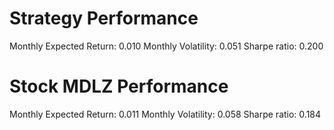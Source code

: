# Strategy Performance
Monthly Expected Return: 0.010
Monthly Volatility: 0.051
Sharpe ratio: 0.200
# Stock MDLZ Performance
Monthly Expected Return: 0.011
Monthly Volatility: 0.058
Sharpe ratio: 0.184
